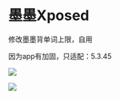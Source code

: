 # 墨墨Xposed

修改墨墨背单词上限，自用

因为app有加固，只适配：5.3.45


![](https://cdn.jsdelivr.net/gh/mmmlllnnn/blog-img/16-3.jpg)

![](https://cdn.jsdelivr.net/gh/mmmlllnnn/blog-img/16-4.jpg)
